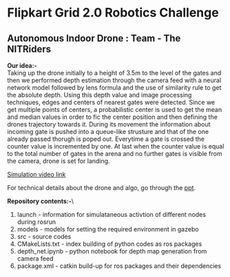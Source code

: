 # Flipkart Grid 2.0 Robotics Challenge
## Autonomous Indoor Drone : Team - **The NITRiders**

**Our idea:-** \
    Taking up the drone initially to a height of 3.5m to the level of the gates and then we performed depth estimation through the camera feed with a neural network model followed by lens formula and the use of similarity rule to get the absolute depth. Using this depth value and image processing techniques, edges and centers of nearest gates were detected. Since we get multiple points of centers, a probabilistic center is used to get the mean and median values in order to fic the center position and then defining the drones trajectory towards it. During its movement the information about incoming gate is pushed into a queue-like strusture and that of the one already passed thorugh is poped out. Everytime a gate is crossed the counter value is incremented by one. At last when the counter value is equal to the total number of gates in the arena and no further gates is visible from the camera, drone is set for landing.

[Simulation video link](https://drive.google.com/file/d/1_5pFgy062_ziBSoxh3qL18n-d43Pne-J/view?usp=sharing)

For technical details about the drone and algo, go through the [ppt](https://docs.google.com/presentation/d/1HJ_9uEvnynEv9PBw9aLZy6A6BK5sTCB6qvG3i1VdksU/edit?usp=sharing).

**Repository contents:-**\
1. launch           - information for simulataneous activtion of different nodes during rosrun
2. models           - models for setting the required environment in gazebo
3. src              - source codes
4. CMakeLists.txt   - index building of python codes as ros packages
5. depth_net.ipynb  - python notebook for depth map generation from camera feed
6. package.xml      - catkin build-up for ros packages and their dependencies
